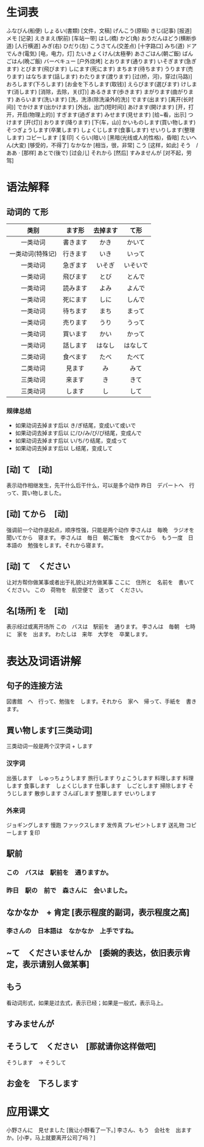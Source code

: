 # 生词表
ふなびん(船便)
しょるい(書類)  [文件，文稿]
げんこう(原稿)
きじ(記事)  [报道]
メモ    [记录]
えきまえ(駅前)  [车站一带]
はし(橋)
かど(角)
おうだんほどう(横断歩道)    [人行横道]
みぎ(右)
ひだり(左)
こうさてん(交差点)  [十字路口]
みち(道)
ドア
でんき(電気)    [电，电力，灯]
たいきょくけん(太極拳)
あさごはん(朝ご飯)
ばんごはん(晩ご飯)
バーベキュー    [户外烧烤]
とおります(通ります)
いそぎます(急ぎます)
とびます(飛びます)
しにます(死にます)
まちます(待ちます)
うります(売ります)
はなちます(話します)
わたります(渡ります)    [过(桥，河)，穿过(马路)]
おろします(下ろします)  [お金を下ろします(取钱)]
えらびます(選びます)
けします(消します)  [消除，去除，关(灯)]
あるきます(歩きます)
まがります(曲がります)
あらいます(洗います)    [洗，洗涤(除洗澡外的洗)]
でます(出ます)  [离开(长时间)]
でかけます(出かけます)  [外出，出门(短时间)]
あけます(開けます)  [开，打开，开启(物理上的)]
すぎます(過ぎます)
みせます(見せます)  [给~看，出示]
つけます    [开(灯)]
おります(降ります)  [下(车，山)]
かいものします(買い物します)
そつぎょうします(卒業します)
しょくじします(食事します)
せいりします(整理します)
コピーします    [复印]
くらい(暗い)    [黑暗(光线或人的性格)，昏暗]
たいへん(大変)  [够受的，不得了]
なかなか    [相当，很，非常]
こう    [这样，如此]
そう　/ ああ   · [那样]
あとで(後で)    [过会儿]
それから    [然后]
すみませんが    [对不起，劳驾]

# 语法解释
## 动词的 て形
|类别|ます形|去掉ます|て形|
|:-:|:-:|:-:|:-:|
|一类动词|書きます|かき|かいて|
|一类动词(特殊记)|行きます|いき|いって|
|一类动词|急ぎます|いそぎ|いそいで|
|一类动词|飛びます|とび|とんで|
|一类动词|読みます|よみ|よんで|
|一类动词|死にます|しに|しんで|
|一类动词|待ちます|まち|まって|
|一类动词|売ります|うり|うって|
|一类动词|買います|かい|かって|
|一类动词|話します|はなし|はなして|
|二类动词|食べます|たべ|たべて|
|二类动词|見ます|み|みて|
|三类动词|来ます|き|きて|
|三类动词|します|し|して|
### 规律总结
- 如果动词去掉ます后以 き/ぎ结尾，变成いて或いで
- 如果动词去掉ます后以 に/ひ/み/び/ぴ结尾，变成んで
- 如果动词去掉ます后以 い/ち/り结尾，变成って
- 如果动词去掉ます后以 し结尾，变成して

## [动] て　[动] 
表示动作相继发生，先干什么后干什么，可以是多个动作
昨日　デパートへ　行って、買い物しました。
## [动] てから　[动]
强调前一个动作是起点，顺序性强，只能是两个动作
李さんは　毎晩　ラジオを　聞いてから　寝ます。
李さんは　毎日　朝ご飯を　食べてから　もう一度　日本語の　勉強をします。それから寝ます。
## [动] て　ください
让对方帮你做某事或者出于礼貌让对方做某事
ここに　住所と　名前を　書いて　ください。
この　荷物を　航空便で　送って　ください。
## 名[场所] を　[动]
表示经过或离开场所
この　バスは　駅前を　通ります。
李さんは　毎朝　七時に　家を　出ます。
わたしは　来年　大学を　卒業します。

# 表达及词语讲解
## 句子的连接方法
図書館　へ　行って、勉強を　します。それから　家へ　帰って、手紙を　書きます。
## 買い物します[三类动词]
三类动词一般是两个汉字词 + します
### 汉字词
出張します　しゅっちょうします
旅行します  りょこうします
料理します  料理します
食事します　しょくじします
仕事します　しごとします
掃除します  そうじします
散歩します  さんぽします
整理します  せいりします
### 外来词
ジョギングします    慢跑
ファックスします    发传真
プレゼントします    送礼物
コピーします    复印
## 駅前
### この　バスは　駅前を　通りますか。
### 昨日　駅の　前で　森さんに　会いました。
## なかなか　+ 肯定 [表示程度的副词，表示程度之高]
### 李さんの　日本語は　なかなか　上手ですね。
## ~て　くださいませんか　[委婉的表达，依旧表示肯定，表示请别人做某事]
## もう
看动词形式，如果是过去式，表示已经；如果是一般式，表示马上。
## すみませんが
## そうして　ください　[那就请你这样做吧]
そうします　-> そうして
## お金を　下ろします

# 应用课文
小野さんに　見せました [我让小野看了一下。]
李さん、もう　会社を　出ますか。[小李，马上就要离开公司了吗？]
